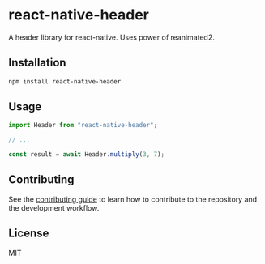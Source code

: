 # react-native-header

A header library for react-native.  Uses power of reanimated2.

## Installation

```sh
npm install react-native-header
```

## Usage

```js
import Header from "react-native-header";

// ...

const result = await Header.multiply(3, 7);
```

## Contributing

See the [contributing guide](CONTRIBUTING.md) to learn how to contribute to the repository and the development workflow.

## License

MIT
